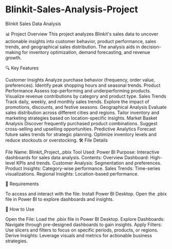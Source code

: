 # Blinkit-Sales-Analysis-Project
Blinkit Sales Data Analysis

📊 Project Overview This project analyzes Blinkit's sales data to uncover actionable insights into customer behavior, product performance, sales trends, and geographical sales distribution. The analysis aids in decision-making for inventory optimization, demand forecasting, and revenue growth.

🔍 Key Features

Customer Insights Analyze purchase behavior (frequency, order value, preferences). Identify peak shopping hours and seasonal trends.
Product Performance Assess top-performing and underperforming products. Visualize revenue contributions by category and product type.
Sales Trends Track daily, weekly, and monthly sales trends. Explore the impact of promotions, discounts, and festive seasons.
Geographical Analysis Evaluate sales distribution across different cities and regions. Tailor inventory and marketing strategies based on location-specific insights.
Market Basket Analysis Discover frequently purchased product combinations. Suggest cross-selling and upselling opportunities.
Predictive Analytics Forecast future sales trends for strategic planning. Optimize inventory levels and reduce stockouts or overstocking.
🛠️ File Details

File Name: Blinkit_Project_.pbix Tool Used: Power BI Purpose: Interactive dashboards for sales data analysis. Contents: Overview Dashboard: High-level KPIs and trends. Customer Analysis: Segmentation and preferences. Product Insights: Category-wise performance. Sales Trends: Time-series visualizations. Regional Insights: Location-based performance.

📝 Requirements

To access and interact with the file: Install Power BI Desktop. Open the .pbix file in Power BI to explore dashboards and insights.

📂 How to Use

Open the File: Load the .pbix file in Power BI Desktop. Explore Dashboards: Navigate through pre-designed dashboards to gain insights. Apply Filters: Use slicers and filters to focus on specific periods, products, or regions. Derive Insights: Leverage visuals and metrics for actionable business strategies.
